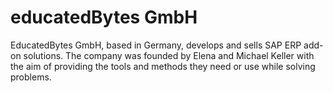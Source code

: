 # educatedBytes GmbH

EducatedBytes GmbH, based in Germany, develops and sells SAP ERP add-on solutions. The company was founded by Elena and Michael Keller with the aim of providing 
the tools and methods they need or use while solving problems.
